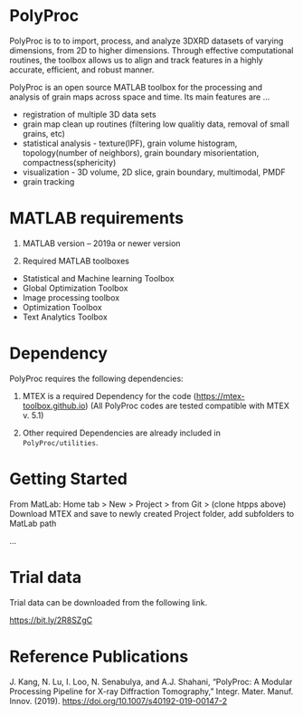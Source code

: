 # PolyProc
PolyProc is to to import, process, and analyze 3DXRD datasets of varying dimensions, from 2D to higher dimensions.
Through effective computational routines, the toolbox allows us to align and track features in a highly accurate, efficient, and robust manner.

PolyProc is an open source MATLAB toolbox for the processing and analysis of grain maps across space and time. Its main features are ...

* registration of multiple 3D data sets
* grain map clean up routines (filtering low qualitiy data, removal of small grains, etc)
* statistical analysis - texture(IPF), grain volume histogram, topology(number of neighbors), grain boundary misorientation, compactness(sphericity)
* visualization - 3D volume, 2D slice, grain boundary, multimodal, PMDF
* grain tracking
    
# MATLAB requirements
1. MATLAB version – 2019a or newer version

2. Required MATLAB toolboxes
- Statistical and Machine learning Toolbox
- Global Optimization Toolbox
- Image processing toolbox
- Optimization Toolbox
- Text Analytics Toolbox

# Dependency
PolyProc requires the following dependencies:

1. MTEX is a required Dependency for the code (https://mtex-toolbox.github.io)
(All PolyProc codes are tested compatible with MTEX v. 5.1)

2. Other required Dependencies are already included in `PolyProc/utilities`.

# Getting Started
From MatLab:
Home tab > New > Project > from Git > (clone htpps above)
Download MTEX and save to newly created Project folder, add subfolders to MatLab path

...

# Trial data
Trial data can be downloaded from the following link.

https://bit.ly/2R8SZgC 
    
# Reference Publications
J. Kang, N. Lu, I. Loo, N. Senabulya, and A.J. Shahani, “PolyProc: A Modular Processing Pipeline for X-ray Diffraction Tomography,” Integr. Mater. Manuf. Innov. (2019). https://doi.org/10.1007/s40192-019-00147-2
